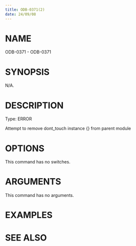 ```yaml
---
title: ODB-0371(2)
date: 24/09/08
---
```


# NAME

ODB-0371 - ODB-0371

# SYNOPSIS

N/A.

# DESCRIPTION

Type: ERROR

Attempt to remove dont_touch instance {} from parent module

# OPTIONS

This command has no switches.

# ARGUMENTS

This command has no arguments.

# EXAMPLES

# SEE ALSO
